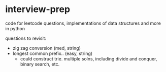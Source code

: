 # interview-prep
code for leetcode questions, implementations of data structures and more in python

questions to revisit:

- zig zag conversion (med, string)
- longest common prefix.. (easy, string)
  - could construct trie. multiple solns, including divide and conquer, binary search, etc.
